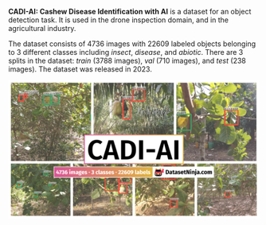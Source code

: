 **CADI-AI: Cashew Disease Identification with AI** is a dataset for an object detection task. It is used in the drone inspection domain, and in the agricultural industry. 

The dataset consists of 4736 images with 22609 labeled objects belonging to 3 different classes including *insect*, *disease*, and *abiotic*. There are 3 splits in the dataset: *train* (3788 images), *val* (710 images), and *test* (238 images). The dataset was released in 2023.

<img src="https://github.com/dataset-ninja/cadi-ai/raw/main/visualizations/poster.png">
